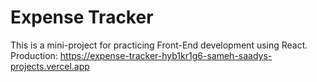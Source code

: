 # Expense Tracker

This is a mini-project for practicing Front-End development using React.
Production: https://expense-tracker-hyb1kr1g6-sameh-saadys-projects.vercel.app
